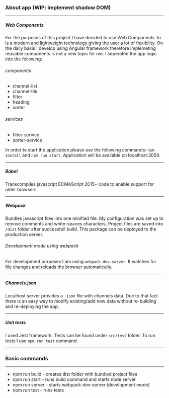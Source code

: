 ### About app (WIP: implement shadow DOM)

---

##### Web Components

For the purposes of this project I have decided to use Web Components. In is a modern and lightweight technology giving the user a lot of flexibility. On the daily basis I develop using Angular framework therefore implemeting reusable components is not a new topic for me. I seperated the app logic into the following:

###### components

-   channel-list
-   channel-tile
-   filter
-   heading
-   sorter

###### services

-   filter-service
-   sorter-service

In order to start the application please use the following commands: `npm install` and `npm run start`. Application will be available on localhost:3000.

---

##### Babel

Transcompiles javascript ECMAScript 2015+ code to enable support for older browsers.

---

##### Webpack

Bundles javascript files into one minified file. My configuration was set up to remove comments and white-spaces characters. Project files are saved into `/dist` folder after successfull build. This package can be deployed to the production server.

###### Development mode using webpack

For development purposes I am using `webpack-dev-server`. It watches for file changes and reloads the browser automatically.

---

##### Channels.json

Localhost server provides a `.json` file with channels data. Due to that fact there is an easy way to modify existing/add new data without re-building and re-deploying the app.

---

##### Unit tests

I used Jest framework. Tests can be found under `src/test` folder. To run tests I use `npm run test` command.

---

### Basic commands

---

-   npm run build - creates dist folder with bundled project files
-   npm run start - runs build command and starts node server
-   npm run server - starts webpack-dev-server (development mode)
-   npm run test - runs tests
